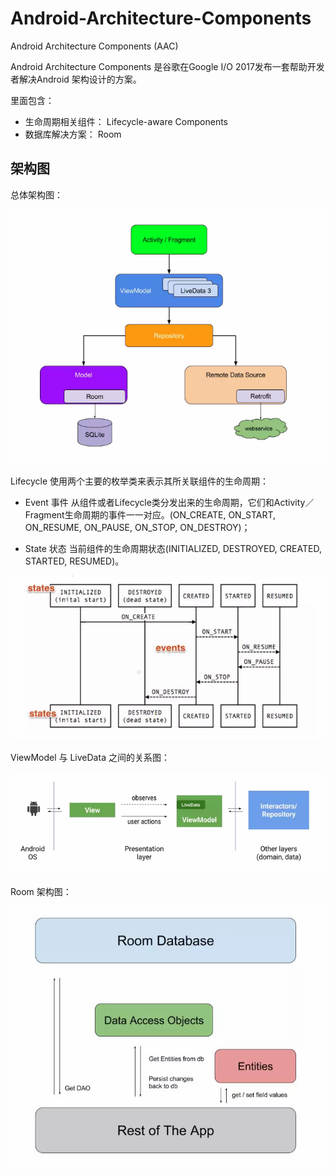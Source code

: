 # Android-Architecture-Components

Android Architecture Components (AAC)

Android Architecture Components 是谷歌在Google I/O 2017发布一套帮助开发者解决Android 架构设计的方案。

里面包含：

 - 生命周期相关组件： Lifecycle-aware Components
 - 数据库解决方案： Room

## 架构图

总体架构图：

![image](https://github.com/xinpengfei520/Android-Architecture-Components/blob/master/images/arch1.png)

Lifecycle 使用两个主要的枚举类来表示其所关联组件的生命周期：

 - Event 事件 从组件或者Lifecycle类分发出来的生命周期，它们和Activity／Fragment生命周期的事件一一对应。(ON_CREATE, ON_START, ON_RESUME, ON_PAUSE, ON_STOP, ON_DESTROY)；

 - State 状态 当前组件的生命周期状态(INITIALIZED, DESTROYED, CREATED, STARTED, RESUMED)。

![image](https://github.com/xinpengfei520/Android-Architecture-Components/blob/master/images/arch2.png)

ViewModel 与 LiveData 之间的关系图：

![image](https://github.com/xinpengfei520/Android-Architecture-Components/blob/master/images/arch3.png)

Room 架构图：

![image](https://github.com/xinpengfei520/Android-Architecture-Components/blob/master/images/arch4.png)